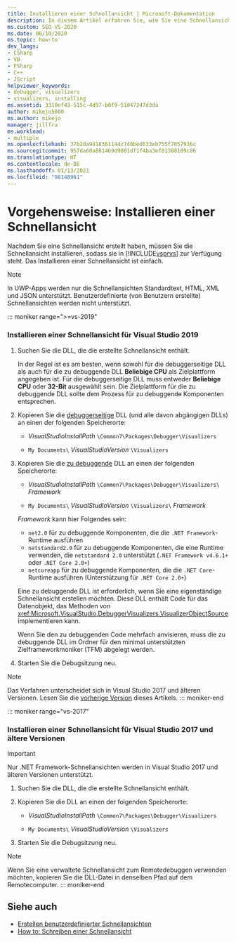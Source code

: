 ```yaml
---
title: Installieren einer Schnellansicht | Microsoft-Dokumentation
description: In diesem Artikel erfahren Sie, wie Sie eine Schnellansicht installieren, damit Sie diese zum Debuggen in Visual Studio verwenden können.
ms.custom: SEO-VS-2020
ms.date: 06/10/2020
ms.topic: how-to
dev_langs:
- CSharp
- VB
- FSharp
- C++
- JScript
helpviewer_keywords:
- debugger, visualizers
- visualizers, installing
ms.assetid: 3310ef43-515c-4d97-b0f9-51047247d3da
author: mikejo5000
ms.author: mikejo
manager: jillfra
ms.workload:
- multiple
ms.openlocfilehash: 37b2da9418361144c740bed633eb755f7057936c
ms.sourcegitcommit: 957da60a881469d9001df1f4ba3ef01388109c86
ms.translationtype: HT
ms.contentlocale: de-DE
ms.lasthandoff: 01/13/2021
ms.locfileid: "98148961"
---
```

# <a name="how-to-install-a-visualizer"></a>Vorgehensweise: Installieren einer Schnellansicht
Nachdem Sie eine Schnellansicht erstellt haben, müssen Sie die Schnellansicht installieren, sodass sie in [!INCLUDE[vsprvs](../code-quality/includes/vsprvs_md.md)] zur Verfügung steht. Das Installieren einer Schnellansicht ist einfach.

> [!NOTE]
> In UWP-Apps werden nur die Schnellansichten Standardtext, HTML, XML und JSON unterstützt. Benutzerdefinierte (von Benutzern erstellte) Schnellansichten werden nicht unterstützt.

::: moniker range=">=vs-2019"
### <a name="to-install-a-visualizer-for-visual-studio-2019"></a>Installieren einer Schnellansicht für Visual Studio 2019

1. Suchen Sie die DLL, die die erstellte Schnellansicht enthält.

   In der Regel ist es am besten, wenn sowohl für die debuggerseitige DLL als auch für die zu debuggende DLL **Beliebige CPU** als Zielplattform angegeben ist. Für die debuggerseitige DLL muss entweder **Beliebige CPU** oder **32-Bit** ausgewählt sein. Die Zielplattform für die zu debuggende DLL sollte dem Prozess für zu debuggende Komponenten entsprechen.

2. Kopieren Sie die [debuggerseitige](create-custom-visualizers-of-data.md#to-create-the-debugger-side) DLL (und alle davon abgängigen DLLs) an einen der folgenden Speicherorte:

    - *VisualStudioInstallPath* `\Common7\Packages\Debugger\Visualizers`

    - `My Documents\` *VisualStudioVersion* `\Visualizers`

3. Kopieren Sie die [zu debuggende](create-custom-visualizers-of-data.md#to-create-the-visualizer-object-source-for-the-debuggee-side) DLL an einen der folgenden Speicherorte:

    - *VisualStudioInstallPath* `\Common7\Packages\Debugger\Visualizers\` *Framework*

    - `My Documents\` *VisualStudioVersion* `\Visualizers\` *Framework*

    *Framework* kann hier Folgendes sein:
    - `net2.0` für zu debuggende Komponenten, die die `.NET Framework`-Runtime ausführen
    - `netstandard2.0` für zu debuggende Komponenten, die eine Runtime verwenden, die `netstandard 2.0` unterstützt (`.NET Framework v4.6.1+` oder `.NET Core 2.0+`)
    - `netcoreapp` für zu debuggende Komponenten, die die `.NET Core`-Runtime ausführen (Unterstützung für `.NET Core 2.0+`)

   Eine zu debuggende DLL ist erforderlich, wenn Sie eine eigenständige Schnellansicht erstellen möchten. Diese DLL enthält Code für das Datenobjekt, das Methoden von <xref:Microsoft.VisualStudio.DebuggerVisualizers.VisualizerObjectSource> implementieren kann.

   Wenn Sie den zu debuggenden Code mehrfach anvisieren, muss die zu debuggende DLL im Ordner für den minimal unterstützten Zielframeworkmoniker (TFM) abgelegt werden.

4. Starten Sie die Debugsitzung neu.

> [!NOTE]
> Das Verfahren unterscheidet sich in Visual Studio 2017 und älteren Versionen. Lesen Sie die [vorherige Version](how-to-install-a-visualizer.md?view=vs-2017&preserve-view=true) dieses Artikels.
::: moniker-end

::: moniker range="vs-2017"
### <a name="to-install-a-visualizer-for-visual-studio-2017-and-older"></a>Installieren einer Schnellansicht für Visual Studio 2017 und ältere Versionen

> [!IMPORTANT]
> Nur .NET Framework-Schnellansichten werden in Visual Studio 2017 und älteren Versionen unterstützt.

1. Suchen Sie die DLL, die die erstellte Schnellansicht enthält.

2. Kopieren Sie die DLL an einen der folgenden Speicherorte:

    - *VisualStudioInstallPath* `\Common7\Packages\Debugger\Visualizers`

    - `My Documents\` *VisualStudioVersion* `\Visualizers`

3. Starten Sie die Debugsitzung neu.

> [!NOTE]
> Wenn Sie eine verwaltete Schnellansicht zum Remotedebuggen verwenden möchten, kopieren Sie die DLL-Datei in denselben Pfad auf dem Remotecomputer.
::: moniker-end

## <a name="see-also"></a>Siehe auch
- [Erstellen benutzerdefinierter Schnellansichten](../debugger/create-custom-visualizers-of-data.md)
- [How to: Schreiben einer Schnellansicht](create-custom-visualizers-of-data.md)
